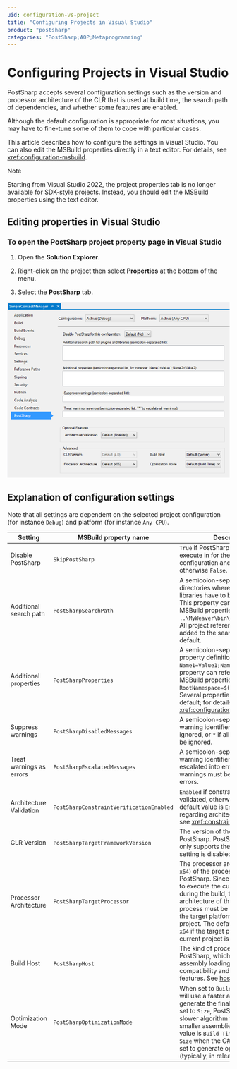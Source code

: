 ```yaml
---
uid: configuration-vs-project
title: "Configuring Projects in Visual Studio"
product: "postsharp"
categories: "PostSharp;AOP;Metaprogramming"
---
```

# Configuring Projects in Visual Studio

PostSharp accepts several configuration settings such as the version and processor architecture of the CLR that is used at build time, the search path of dependencies, and whether some features are enabled.

Although the default configuration is appropriate for most situations, you may have to fine-tune some of them to cope with particular cases.

This article describes how to configure the settings in Visual Studio. You can also edit the MSBuild properties directly in a text editor. For details, see <xref:configuration-msbuild>. 

> [!NOTE]
> Starting from Visual Studio 2022, the project properties tab is no longer available for SDK-style projects. Instead, you should edit the MSBuild properties using the text editor.


## Editing properties in Visual Studio


### To open the PostSharp project property page in Visual Studio

1. Open the **Solution Explorer**. 


2. Right-click on the project then select **Properties** at the bottom of the menu. 


3. Select the **PostSharp** tab. 


![The PostSharp property page in the Visual Studio project properties dialog.](ProjectPropertyPage.png)


## Explanation of configuration settings

Note that all settings are dependent on the selected project configuration (for instance `Debug`) and platform (for instance `Any CPU`). 

| Setting | MSBuild property name | Description |
|---------|-----------------------|-------------|
| Disable PostSharp | `SkipPostSharp` | `True` if PostSharp should not execute in for the selected configuration and platform, otherwise `False`.  |
| Additional search path | `PostSharpSearchPath` | A semicolon-separated list of directories where plug-ins and libraries have to be searched for. This property can reference other MSBuild properties, for instance: `..\MyWeaver\bin\$(Configuration)`. All project references are already added to the search path by default.  |
| Additional properties | `PostSharpProperties` | A semicolon-separated list of property definition, for instance: `Name1=Value1;Name2=Value2`. This property can reference other MSBuild properties, for instance: `RootNamespace=$(RootNamespace)`. Several properties are defined by default; for details, see <xref:configuration-postsharp>.  |
| Suppress warnings | `PostSharpDisabledMessages` | A semicolon-separated list of warning identifiers that must be ignored, or `*` if all warnings have to be ignored.  |
| Treat warnings as errors | `PostSharpEscalatedMessages` | A semicolon-separated list of warning identifiers that must be escalated into errors, or `*` if all warnings must be treated as errors.  |
| Architecture Validation | `PostSharpConstraintVerificationEnabled` | `Enabled` if constraints must be validated, otherwise `Disabled`. The default value is `Enabled`. For details regarding architecture validation, see <xref:constraints>.  |
| CLR Version | `PostSharpTargetFrameworkVersion` | The version of the CLR that hosts PostSharp. PostSharp currently only supports the CLR 4.0 so this setting is disabled. |
| Processor Architecture | `PostSharpTargetProcessor` | The processor architecture (`x86` or `x64`) of the process hosting PostSharp. Since PostSharp needs to execute the current project during the build, the processor architecture of the PostSharp process must be compatible with the target platform of the current project. The default value is `x86`, or `x64` if the target platform of the current project is `x64`.  |
| Build Host | `PostSharpHost` | The kind of process hosting PostSharp, which influences the assembly loading mechanism, compatibility and performance features. See [hosting-properties](configuration-msbuild#hosting-properties).  |
| Optimization Mode | `PostSharpOptimizationMode` | When set to `Build Time`, PostSharp will use a faster algorithm to generate the final assembly. When set to `Size`, PostSharp will use a slower algorithm that generates smaller assemblies. The default value is `Build Time` by default, or `Size` when the C# or VB compiler is set to generate optimal code (typically, in release builds).  |

